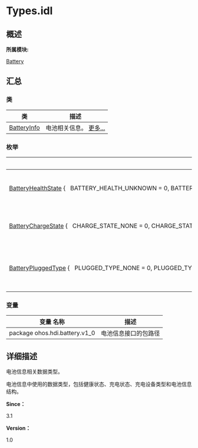 # Types.idl


## **概述**

**所属模块:**

[Battery](battery.md)


## **汇总**


### 类

  | 类 | 描述 | 
| -------- | -------- |
| [BatteryInfo](_battery_info.md) | 电池相关信息。&nbsp;[更多...](_battery_info.md) | 


### 枚举

  | 枚举名称 | 描述 | 
| -------- | -------- |
| [BatteryHealthState](battery.md#batteryhealthstate)&nbsp;{&nbsp;&nbsp;&nbsp;BATTERY_HEALTH_UNKNOWN&nbsp;=&nbsp;0,&nbsp;BATTERY_HEALTH_GOOD,&nbsp;BATTERY_HEALTH_OVERHEAT,&nbsp;BATTERY_HEALTH_OVERVOLTAGE,&nbsp;&nbsp;&nbsp;BATTERY_HEALTH_COLD,&nbsp;BATTERY_HEALTH_DEAD,&nbsp;BATTERY_HEALTH_RESERVED&nbsp;} | 电池的健康状态。&nbsp;[更多...](battery.md#batteryhealthstate) | 
| [BatteryChargeState](battery.md#batterychargestate)&nbsp;{&nbsp;&nbsp;&nbsp;CHARGE_STATE_NONE&nbsp;=&nbsp;0,&nbsp;CHARGE_STATE_ENABLE,&nbsp;CHARGE_STATE_DISABLE,&nbsp;CHARGE_STATE_FULL,&nbsp;&nbsp;&nbsp;CHARGE_STATE_RESERVED&nbsp;} | 电池的充电状态。&nbsp;[更多...](battery.md#batterychargestate) | 
| [BatteryPluggedType](battery.md#batterypluggedtype)&nbsp;{&nbsp;&nbsp;&nbsp;PLUGGED_TYPE_NONE&nbsp;=&nbsp;0,&nbsp;PLUGGED_TYPE_AC,&nbsp;PLUGGED_TYPE_USB,&nbsp;PLUGGED_TYPE_WIRELESS,&nbsp;&nbsp;&nbsp;PLUGGED_TYPE_BUTT&nbsp;} | 电池的充电设备类型。&nbsp;[更多...](battery.md#batterypluggedtype) | 


### 变量

  | 变量&nbsp;名称 | 描述 | 
| -------- | -------- |
| package&nbsp;ohos.hdi.battery.v1_0 | 电池信息接口的包路径 | 


## **详细描述**

电池信息相关数据类型。

电池信息中使用的数据类型，包括健康状态、充电状态、充电设备类型和电池信息结构。

**Since：**

3.1

**Version：**

1.0

